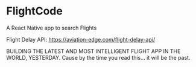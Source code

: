 # FlightCode

A React Native app to search Flights

Flight Delay API:
https://aviation-edge.com/flight-delay-api/

BUILDING THE LATEST AND MOST INTELLIGENT FLIGHT APP IN THE WORLD, YESTERDAY. Cause by the time you read this... it will be the past.
